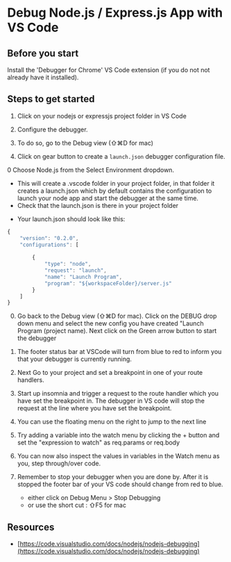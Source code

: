 # Debug Node.js / Express.js App with VS Code

## Before you start

Install the 'Debugger for Chrome' VS Code extension \(if you do not not already have it installed\). 

## Steps to get started

1. Click on your nodejs or expressjs project folder in VS Code

0.  Configure the debugger.

0. To do so, go to the Debug view \(⇧⌘D for mac\)

0. Click on gear button to create a `launch.json` debugger configuration file.

0 Choose Node.js from the Select Environment dropdown. 

 - This will create a .vscode folder in your project folder, in that folder it creates a launch.json which by default contains the configuration to launch your node app and start the debugger at the same time. 
 - Check that the launch.json is there in your project folder

* Your launch.json should look like this:

```javascript
{
    "version": "0.2.0",
    "configurations": [
        
        {
            "type": "node",
            "request": "launch",
            "name": "Launch Program",
            "program": "${workspaceFolder}/server.js"
        }
    ]
}
```
0. Go back to the Debug view \(⇧⌘D for mac\). Click on the DEBUG drop down menu and select the new config you have created "Launch Program (project name). Next click on the Green arrow button to start the debugger

0. The footer status bar at VSCode will turn from blue to red to inform you that your debugger is currently running. 

0. Next Go to your project and set a breakpoint in one of your route handlers.

0. Start up insomnia and trigger a request to the route handler which you have set the breakpoint in. The debugger in VS code will stop the request at the line where you have set the breakpoint.

0. You can use the floating menu on the right to jump to the next line 

0. Try adding a variable into the watch menu by clicking the + button and set the "expression to watch" as req.params or req.body

0. You can now also inspect the values in variables in the Watch menu as you, step through/over code.

0. Remember to stop your debugger when you are done by. After it is stopped the footer bar of your VS code should change from red to blue.
    - either click on Debug Menu > Stop Debugging 
    - or use the short cut : ⇧F5 for mac


## Resources
* [https://code.visualstudio.com/docs/nodejs/nodejs-debugging](https://code.visualstudio.com/docs/nodejs/nodejs-debugging)
